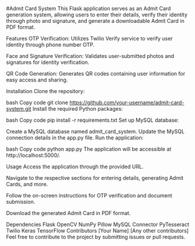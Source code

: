 #Admit Card System
This Flask application serves as an Admit Card generation system, allowing users to enter their details, verify their identity through photo and signature, and generate a downloadable Admit Card in PDF format.

Features
OTP Verification: Utilizes Twilio Verify service to verify user identity through phone number OTP.

Face and Signature Verification: Validates user-submitted photos and signatures for identity verification.

QR Code Generation: Generates QR codes containing user information for easy access and sharing.

Installation
Clone the repository:

bash
Copy code
git clone https://github.com/your-username/admit-card-system.git
Install the required Python packages:

bash
Copy code
pip install -r requirements.txt
Set up MySQL database:

Create a MySQL database named admit_card_system.
Update the MySQL connection details in the app.py file.
Run the application:

bash
Copy code
python app.py
The application will be accessible at http://localhost:5000/.

Usage
Access the application through the provided URL.

Navigate to the respective sections for entering details, generating Admit Cards, and more.

Follow the on-screen instructions for OTP verification and document submission.

Download the generated Admit Card in PDF format.

Dependencies
Flask
OpenCV
NumPy
Pillow
MySQL Connector
PyTesseract
Twilio
Keras
TensorFlow
Contributors
[Your Name]
[Any other contributors]
Feel free to contribute to the project by submitting issues or pull requests.
